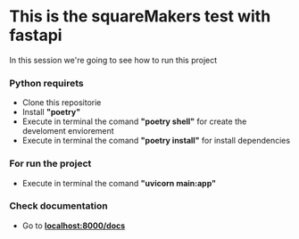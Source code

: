 # This is the squareMakers test with fastapi

In this session we're going to see how to run this project

### Python requirets

* Clone this repositorie
* Install **"poetry"** 
* Execute in terminal the comand **"poetry shell"** for create the develoment enviorement
* Execute in terminal the comand **"poetry install"** for install dependencies

### For run the project

* Execute in terminal the comand **"uvicorn main:app"** 

### Check documentation

* Go to **[localhost:8000/docs](https://duckduckgo.com)**
